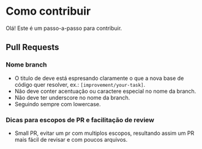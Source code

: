 # Como contribuir

Olá! Este é um passo-a-passo para contribuir.

## Pull Requests

### Nome branch
- O titulo de deve está espresando claramente o que a nova base de código quer resolver, ex.: `[improvement/your-task]`.
- Não deve conter acentuação ou caractere especial no nome da branch.
- Não deve ter underscore no nome da branch.
- Seguindo sempre com lowercase.

### Dicas para escopos de PR e facilitação de review
- Small PR, evitar um pr com multiplos escopos, resultando assim um PR mais fácil de revisar e com poucos arquivos. 
